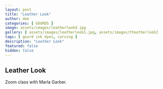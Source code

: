 ```yaml
---
layout: post
title: "Leather Look"
author: dee
categories: [ GOURDS ]
image: assets/images/leatherlook4.jpg
gallery: [ assets/images/leatherlook1.jpg, assets/images/theatherlook2.jpg, assets/images/leatherlook3.jpg ]
tags: [ gourd ink dyes, carving ]
description: "Leather Look"
featured: false
hidden: false
---
```


## Leather Look

Zoom class with Marla Garber.
